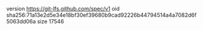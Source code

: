 version https://git-lfs.github.com/spec/v1
oid sha256:71a13e2d5e34e18bf30ef39680b9cad92226b44794514a4a7082d6f5063dd06a
size 17546
